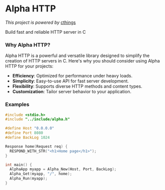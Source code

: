# Alpha HTTP

*This project is powered by* [cthings](https://github.com/edilson258/cthings)

Build fast and reliable HTTP server in C

### Why Alpha HTTP?

Alpha HTTP is a powerful and versatile library designed to simplify the creation of HTTP servers in C. Here's why you should consider using Alpha HTTP for your projects:

- **Efficiency**: Optimized for performance under heavy loads.
- **Simplicity**: Easy-to-use API for fast server development.
- **Flexibility**: Supports diverse HTTP methods and content types.
- **Customization**: Tailor server behavior to your application.

### Examples

```C
#include <stdio.h>
#include "../include/alpha.h"

#define Host "0.0.0.0"
#define Port 8080
#define BackLog 1024

Response home(Request req) {
  RESPOND_WITH_STR("<h1>Home page</h1>");
}

int main() {
  AlphaApp myapp = Alpha_New(Host, Port, BackLog);
  Alpha_Get(myapp, "/", home);
  Alpha_Run(myapp);
}
```
